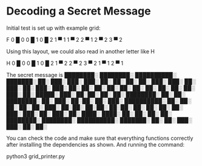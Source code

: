 # Decoding a Secret Message

 Initial test is set up with example grid:

F
0	█	0
0	█	1
0	█	2
1	▀	1
1	▀	2
2	▀	1
2	▀	2
3	▀	2

Using this layout, we could also read in another letter like H

H
0	█	0
0	█	1
0	█	2
1	▀	2
2	▀	2
3	▀	2
1	▀	1
2	▀	1

The secret message is 
████████░     ████████░   ██████████░    ███████░  ██░           ███░ ███░    ███░ ██░     ██░
██░     ██░ ███░     ███░ ██░          ███░    ██░ ███░   ███░   ██░    ██░  ██░   ██░     ██░
██░     ██░ ██░       ██░ ██░         ███░          ██░  █████░ ███░     ██░██░    ██░     ██░
████████░   ██░       ██░ ████████░   ██░           ███░ ██░██░ ██░       ███░     ██████████░
██░     ██░ ██░       ██░ ██░         ███░           ██░██░ ██░██░       ██░██░    ██░     ██░
██░     ██░ ███░     ███░ ██░          ███░    ██░   ████░   ████░      ██░  ██░   ██░     ██░
████████░     ████████░   ██████████░    ███████░     ██░     ██░     ███░    ███░ ██░     ██░

You can check the code and make sure that everything functions correctly after installing the dependencies as shown.
And running the command:

python3 grid_printer.py

